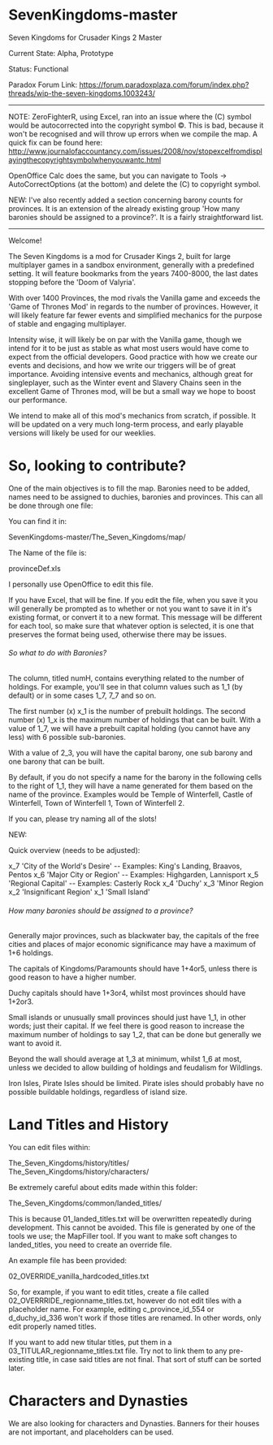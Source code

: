 # SevenKingdoms-master
Seven Kingdoms for Crusader Kings 2 Master

Current State: Alpha, Prototype

Status: Functional

Paradox Forum Link: https://forum.paradoxplaza.com/forum/index.php?threads/wip-the-seven-kingdoms.1003243/

-------------

NOTE:
ZeroFighterR, using Excel, ran into an issue where the (C) symbol would be autocorrected into the copyright symbol ©. This is bad, because it won't be recognised and will throw up errors when we compile the map. A quick fix can be found here: http://www.journalofaccountancy.com/issues/2008/nov/stopexcelfromdisplayingthecopyrightsymbolwhenyouwantc.html

OpenOffice Calc does the same, but you can navigate to Tools -> AutoCorrectOptions (at the bottom) and delete the (C) to copyright symbol.

NEW:
I've also recently added a section concerning barony counts for provinces. It is an extension of the already existing group 'How many baronies should be assigned to a province?'. It is a fairly straightforward list.

-------------

Welcome!

The Seven Kingdoms is a mod for Crusader Kings 2, built for large multiplayer games in a sandbox environment, generally with a predefined setting. It will feature bookmarks from the years 7400-8000, the last dates stopping before the 'Doom of Valyria'.

With over 1400 Provinces, the mod rivals the Vanilla game and exceeds the 'Game of Thrones Mod' in regards to the number of provinces. However, it will likely feature far fewer events and simplified mechanics for the purpose of stable and engaging multiplayer.

Intensity wise, it will likely be on par with the Vanilla game, though we intend for it to be just as stable as what most users would have come to expect from the official developers. Good practice with how we create our events and decisions, and how we write our triggers will be of great importance. Avoiding intensive events and mechanics, although great for singleplayer, such as the Winter event and Slavery Chains seen in the excellent Game of Thrones mod, will be but a small way we hope to boost our performance.

We intend to make all of this mod's mechanics from scratch, if possible. It will be updated on a very much long-term process, and early playable versions will likely be used for our weeklies.

# So, looking to contribute?

One of the main objectives is to fill the map. Baronies need to be added, names need to be assigned to duchies, baronies and provinces. This can all be done through one file:

You can find it in:

SevenKingdoms-master/The_Seven_Kingdoms/map/

The Name of the file is:

provinceDef.xls

I personally use OpenOffice to edit this file.

If you have Excel, that will be fine. If you edit the file, when you save it you will generally be prompted as to whether or not you want to save it in it's existing format, or convert it to a new format. This message will be different for each tool, so make sure that whatever option is selected, it is one that preserves the format being used, otherwise there may be issues.

###### So what to do with Baronies?

The column, titled numH, contains everything related to the number of holdings. For example, you'll see in that column values such as 1_1 (by default) or in some cases 1_7, 7_7 and so on.

The first number (x) x_1 is the number of prebuilt holdings. The second number (x) 1_x is the maximum number of holdings that can be built. With a value of 1_7, we will have a prebuilt capital holding (you cannot have any less) with 6 possible sub-baronies.

With a value of 2_3, you will have the capital barony, one sub barony and one barony that can be built.

By default, if you do not specify a name for the barony in the following cells to the right of 1_1, they will have a name generated for them based on the name of the province. Examples would be Temple of Winterfell, Castle of Winterfell, Town of Winterfell 1, Town of Winterfell 2.

If you can, please try naming all of the slots!

NEW:

Quick overview (needs to be adjusted):

x_7 'City of the World's Desire'
-- Examples: King's Landing, Braavos, Pentos
x_6 'Major City or Region'
-- Examples: Highgarden, Lannisport
x_5 'Regional Capital'
-- Examples: Casterly Rock
x_4 'Duchy'
x_3 'Minor Region
x_2 'Insignificant Region'
x_1 'Small Island'

###### How many baronies should be assigned to a province?

Generally major provinces, such as blackwater bay, the capitals of the free cities and places of major economic significance may have a maximum of 1+6 holdings.

The capitals of Kingdoms/Paramounts should have 1+4or5, unless there is good reason to have a higher number.

Duchy capitals should have 1+3or4, whilst most provinces should have 1+2or3.

Small islands or unusually small provinces should just have 1_1, in other words; just their capital. If we feel there is good reason to increase the maximum number of holdings to say 1_2, that can be done but generally we want to avoid it.

Beyond the wall should average at 1_3 at minimum, whilst 1_6 at most, unless we decided to allow building of holdings and feudalism for Wildlings.

Iron Isles, Pirate Isles should be limited. Pirate isles should probably have no possible buildable holdings, regardless of island size.

# Land Titles and History

You can edit files within:

The_Seven_Kingdoms/history/titles/
The_Seven_Kingdoms/history/characters/

Be extremely careful about edits made within this folder:

The_Seven_Kingdoms/common/landed_titles/

This is because 01_landed_titles.txt will be overwritten repeatedly during development. This cannot be avoided. This file is generated by one of the tools we use; the MapFiller tool. If you want to make soft changes to landed_titles, you need to create an override file.

An example file has been provided:

02_OVERRIDE_vanilla_hardcoded_titles.txt

So, for example, if you want to edit titles, create a file called 02_OVERRRIDE_regionname_titles.txt, however do not edit tiles with a placeholder name. For example, editing c_province_id_554 or d_duchy_id_336 won't work if those titles are renamed. In other words, only edit properly named titles.

If you want to add new titular titles, put them in a 03_TITULAR_regionname_titles.txt file. Try not to link them to any pre-existing title, in case said titles are not final. That sort of stuff can be sorted later.

# Characters and Dynasties

We are also looking for characters and Dynasties. Banners for their houses are not important, and placeholders can be used.
